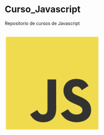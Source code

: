 # Curso_Javascript
 Repositorio de cursos de Javascript

<div style="display: inline_block"><br>
  <img align="center" height="300" width="300" src="https://raw.githubusercontent.com/devicons/devicon/master/icons/javascript/javascript-original.svg">
</div>